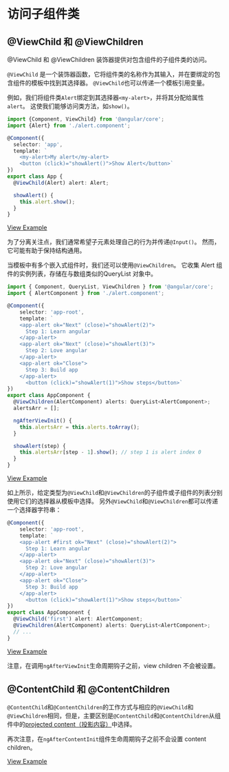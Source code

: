 # 访问子组件类

## @ViewChild 和 @ViewChildren

@ViewChild 和 @ViewChildren 装饰器提供对包含组件的子组件类的访问。

`@ViewChild` 是一个装饰器函数，它将组件类的名称作为其输入，并在要绑定的包含组件的模板中找到其选择器。 `@ViewChild`也可以传递一个模板引用变量。

例如，我们将组件类`Alert`绑定到其选择器`<my-alert>`，并将其分配给属性`alert`。 这使我们能够访问类方法，如`show()`。

```typescript
import {Component, ViewChild} from '@angular/core';
import {Alert} from './alert.component';

@Component({
  selector: 'app',
  template: `
    <my-alert>My alert</my-alert>
    <button (click)="showAlert()">Show Alert</button>`
})
export class App {
  @ViewChild(Alert) alert: Alert;

  showAlert() {
    this.alert.show();
  }
}
```

[View Example](http://plnkr.co/edit/NEeEPfkHsYBbVuuAxz5z?p=preview)

为了分离关注点，我们通常希望子元素处理自己的行为并传递`@Input()`。 然而，它可能有助于保持结构通用。

当模板中有多个嵌入式组件时，我们还可以使用`@ViewChildren`。 它收集 Alert 组件的实例列表，存储在与数组类似的QueryList 对象中。

```typescript
import { Component, QueryList, ViewChildren } from '@angular/core';
import { AlertComponent } from './alert.component';

@Component({
    selector: 'app-root',
    template: `
    <app-alert ok="Next" (close)="showAlert(2)">
      Step 1: Learn angular
    </app-alert>
    <app-alert ok="Next" (close)="showAlert(3)">
      Step 2: Love angular
    </app-alert>
    <app-alert ok="Close">
      Step 3: Build app
    </app-alert>
      <button (click)="showAlert(1)">Show steps</button>`
})
export class AppComponent {
  @ViewChildren(AlertComponent) alerts: QueryList<AlertComponent>;
  alertsArr = [];

  ngAfterViewInit() {
    this.alertsArr = this.alerts.toArray();
  }

  showAlert(step) {
    this.alertsArr[step - 1].show(); // step 1 is alert index 0
  }
}
```

[View Example](http://plnkr.co/edit/zPtb3ZJLx7CWJa7RptxZ?p=preview)

如上所示，给定类型为`@ViewChild`和`@ViewChildren`的子组件或子组件的列表分别使用它们的选择器从模板中选择。 另外`@ViewChild`和`@ViewChildren`都可以传递一个选择器字符串：

```typescript
@Component({
    selector: 'app-root',
    template: `
    <app-alert #first ok="Next" (close)="showAlert(2)">
      Step 1: Learn angular
    </app-alert>
    <app-alert ok="Next" (close)="showAlert(3)">
      Step 2: Love angular
    </app-alert>
    <app-alert ok="Close">
      Step 3: Build app
    </app-alert>
      <button (click)="showAlert(1)">Show steps</button>`
})
export class AppComponent {
  @ViewChild('first') alert: AlertComponent;
  @ViewChildren(AlertComponent) alerts: QueryList<AlertComponent>;
  // ...
}
```

[View Example](http://plnkr.co/edit/EnOxkmJy7Y1LIPN4wUKc?p=preview)

注意，在调用`ngAfterViewInit`生命周期钩子之前，view children 不会被设置。

## @ContentChild 和 @ContentChildren

`@ContentChild`和`@ContentChildren`的工作方式与相应的`@ViewChild`和`@ViewChildren`相同，但是，主要区别是`@ContentChild`和`@ContentChildren`从组件中的[projected content（投影内容）](https://angular-2-training-book.rangle.io/handout/components/projection.html)中选择。

再次注意，在`ngAfterContentInit`组件生命周期钩子之前不会设置 content children。

[View Example](http://plnkr.co/edit/SkX3kkAA4uprtwfjDZ6y?p=preview)